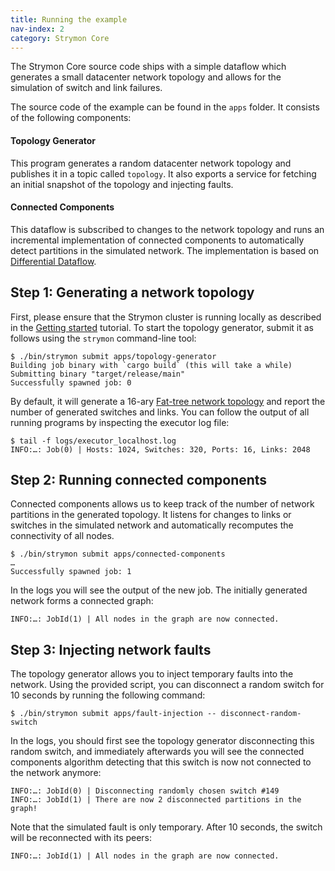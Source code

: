 ```yaml
---
title: Running the example
nav-index: 2
category: Strymon Core
---
```


The Strymon Core source code ships with a simple dataflow which generates a
small datacenter network topology and allows for the simulation of switch
and link failures.

The source code of the example can be found in the `apps` folder. It consists
of the following components:

#### Topology Generator

This program generates a random datacenter network topology and publishes it
in a topic called `topology`. It also exports a service for fetching an initial
snapshot of the topology and injecting faults.

#### Connected Components

This dataflow is subscribed to changes to the network topology and runs an
incremental implementation of connected components to automatically detect
partitions in the simulated network. The implementation is based on
[Differential Dataflow](https://github.com/frankmcsherry/differential-dataflow).

## Step 1: Generating a network topology

First, please ensure that the Strymon cluster is running locally as described
in the [Getting started](/docs/getting-started) tutorial. To start the topology
generator, submit it as follows using the `strymon` command-line tool:

```terminal
$ ./bin/strymon submit apps/topology-generator
Building job binary with `cargo build` (this will take a while)
Submitting binary "target/release/main"
Successfully spawned job: 0
```

By default, it will generate a 16-ary [Fat-tree network topology](https://en.wikipedia.org/wiki/Fat_tree)
and report the number of generated switches and links. You can follow the output
of all running programs by inspecting the executor log file:

```terminal
$ tail -f logs/executor_localhost.log
INFO:…: Job(0) | Hosts: 1024, Switches: 320, Ports: 16, Links: 2048
```

## Step 2: Running connected components

Connected components allows us to keep track of the number of network partitions
in the generated topology. It listens for changes to links or switches in the
simulated network and automatically recomputes the connectivity of all nodes.

```terminal
$ ./bin/strymon submit apps/connected-components
…
Successfully spawned job: 1
```

In the logs you will see the output of the new job. The initially generated
network forms a connected graph:

```
INFO:…: JobId(1) | All nodes in the graph are now connected.
```

## Step 3: Injecting network faults

The topology generator allows you to inject temporary faults into the network.
Using the provided script, you can disconnect a random switch for 10 seconds
by running the following command:

```terminal
$ ./bin/strymon submit apps/fault-injection -- disconnect-random-switch
```

In the logs, you should first see the topology generator disconnecting this
random switch, and immediately afterwards you will see the connected components
algorithm detecting that this switch is now not connected to the network
anymore:

```
INFO:…: JobId(0) | Disconnecting randomly chosen switch #149
INFO:…: JobId(1) | There are now 2 disconnected partitions in the graph!
```

Note that the simulated fault is only temporary. After 10 seconds, the
switch will be reconnected with its peers:

```
INFO:…: JobId(1) | All nodes in the graph are now connected.
```

